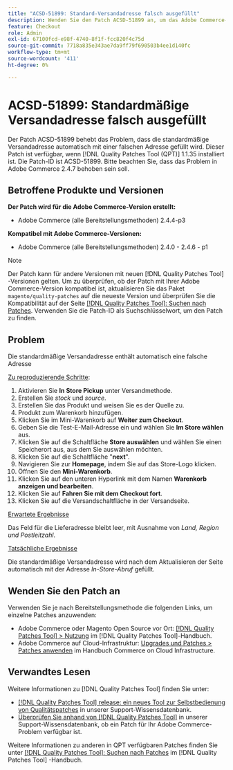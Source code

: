 ```yaml
---
title: "ACSD-51899: Standard-Versandadresse falsch ausgefüllt"
description: Wenden Sie den Patch ACSD-51899 an, um das Adobe Commerce-Problem zu beheben, bei dem die standardmäßige Versandadresse automatisch mit einer falschen Adresse gefüllt wird.
feature: Checkout
role: Admin
exl-id: 67100fcd-e98f-4740-8f1f-fcc820f4c75d
source-git-commit: 7718a835e343ae7da9ff79f690503b4ee1d140fc
workflow-type: tm+mt
source-wordcount: '411'
ht-degree: 0%

---
```


# ACSD-51899: Standardmäßige Versandadresse falsch ausgefüllt

Der Patch ACSD-51899 behebt das Problem, dass die standardmäßige Versandadresse automatisch mit einer falschen Adresse gefüllt wird. Dieser Patch ist verfügbar, wenn [!DNL Quality Patches Tool (QPT)] 1.1.35 installiert ist. Die Patch-ID ist ACSD-51899. Bitte beachten Sie, dass das Problem in Adobe Commerce 2.4.7 behoben sein soll.

## Betroffene Produkte und Versionen

**Der Patch wird für die Adobe Commerce-Version erstellt:**

* Adobe Commerce (alle Bereitstellungsmethoden) 2.4.4-p3

**Kompatibel mit Adobe Commerce-Versionen:**

* Adobe Commerce (alle Bereitstellungsmethoden) 2.4.0 - 2.4.6 - p1

>[!NOTE]
>
>Der Patch kann für andere Versionen mit neuen [!DNL Quality Patches Tool] -Versionen gelten. Um zu überprüfen, ob der Patch mit Ihrer Adobe Commerce-Version kompatibel ist, aktualisieren Sie das Paket `magento/quality-patches` auf die neueste Version und überprüfen Sie die Kompatibilität auf der Seite [[!DNL Quality Patches Tool]: Suchen nach Patches](https://experienceleague.adobe.com/tools/commerce-quality-patches/index.html). Verwenden Sie die Patch-ID als Suchschlüsselwort, um den Patch zu finden.

## Problem

Die standardmäßige Versandadresse enthält automatisch eine falsche Adresse

<u>Zu reproduzierende Schritte</u>:

1. Aktivieren Sie **In Store Pickup** unter Versandmethode.
1. Erstellen Sie *stock* und *source*.
1. Erstellen Sie das Produkt und weisen Sie es der Quelle zu.
1. Produkt zum Warenkorb hinzufügen.
1. Klicken Sie im Mini-Warenkorb auf **Weiter zum Checkout**.
1. Geben Sie die Test-E-Mail-Adresse ein und wählen Sie **Im Store wählen** aus.
1. Klicken Sie auf die Schaltfläche **Store auswählen** und wählen Sie einen Speicherort aus, aus dem Sie auswählen möchten.
1. Klicken Sie auf die Schaltfläche &quot;**next**&quot;.
1. Navigieren Sie zur **Homepage**, indem Sie auf das Store-Logo klicken.
1. Öffnen Sie den **Mini-Warenkorb**.
1. Klicken Sie auf den unteren Hyperlink mit dem Namen **Warenkorb anzeigen und bearbeiten**.
1. Klicken Sie auf **Fahren Sie mit dem Checkout fort**.
1. Klicken Sie auf die Versandschaltfläche in der Versandseite.

<u>Erwartete Ergebnisse</u>

Das Feld für die Lieferadresse bleibt leer, mit Ausnahme von *Land, Region und Postleitzahl*.

<u>Tatsächliche Ergebnisse</u>

Die standardmäßige Versandadresse wird nach dem Aktualisieren der Seite automatisch mit der Adresse *In-Store-Abruf* gefüllt.

## Wenden Sie den Patch an

Verwenden Sie je nach Bereitstellungsmethode die folgenden Links, um einzelne Patches anzuwenden:

* Adobe Commerce oder Magento Open Source vor Ort: [[!DNL Quality Patches Tool] > Nutzung](https://experienceleague.adobe.com/docs/commerce-operations/tools/quality-patches-tool/usage.html) im [!DNL Quality Patches Tool]-Handbuch.
* Adobe Commerce auf Cloud-Infrastruktur: [Upgrades und Patches > Patches anwenden](https://experienceleague.adobe.com/docs/commerce-cloud-service/user-guide/develop/upgrade/apply-patches.html) im Handbuch Commerce on Cloud Infrastructure.

## Verwandtes Lesen

Weitere Informationen zu [!DNL Quality Patches Tool] finden Sie unter:

* [[!DNL Quality Patches Tool] release: ein neues Tool zur Selbstbedienung von Qualitätspatches](/help/announcements/adobe-commerce-announcements/magento-quality-patches-released-new-tool-to-self-serve-quality-patches.md) in unserer Support-Wissensdatenbank.
* [Überprüfen Sie anhand von  [!DNL Quality Patches Tool]](/help/support-tools/patches-available-in-qpt-tool/check-patch-for-magento-issue-with-magento-quality-patches.md) in unserer Support-Wissensdatenbank, ob ein Patch für Ihr Adobe Commerce-Problem verfügbar ist.

Weitere Informationen zu anderen in QPT verfügbaren Patches finden Sie unter [[!DNL Quality Patches Tool]: Suchen nach Patches](https://experienceleague.adobe.com/tools/commerce-quality-patches/index.html) im [!DNL Quality Patches Tool] -Handbuch.
